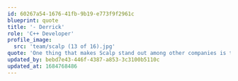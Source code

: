 ```yaml
---
id: 60267a54-1676-41fb-9b19-e773f9f2961c
blueprint: quote
title: '- Derrick'
role: 'C++ Developer'
profile_image:
  src: 'team/scalp (13 of 16).jpg'
quote: 'One thing that makes Scalp stand out among other companies is the work culture: The employees at Scalp are a community of people all working together for the benefit of the collective. There is no competing, and the person sitting next to you is happy to help you when you need it!'
updated_by: bebd7e43-446f-4387-a853-3c3100b5110c
updated_at: 1684768486
---
```


